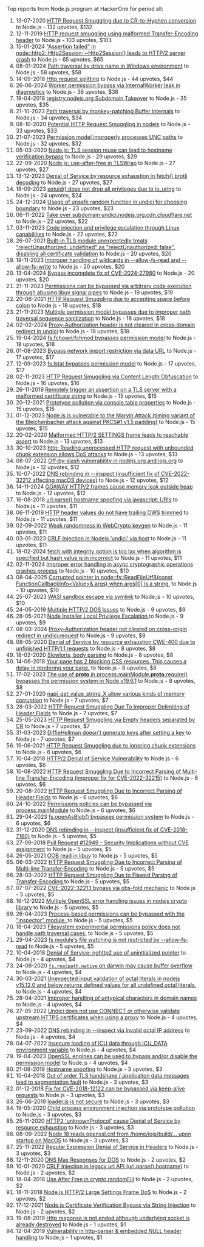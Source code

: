 Top reports from Node.js program at HackerOne for period all:

1. 13-07-2020 [HTTP Request Smuggling due to CR-to-Hyphen conversion](https://hackerone.com/reports/922597) to Node.js - 132 upvotes, $132
2. 12-11-2019 [HTTP request smuggling using malformed Transfer-Encoding header](https://hackerone.com/reports/735748) to Node.js - 103 upvotes, $103
3. 15-01-2024 ["Assertion failed" in node::http2::Http2Session::~Http2Session() leads to HTTP/2 server crash](https://hackerone.com/reports/2319584) to Node.js - 65 upvotes, $65
4. 08-01-2024 [Path traversal by drive name in Windows environment](https://hackerone.com/reports/2307225) to Node.js - 58 upvotes, $58
5. 14-09-2018 [Http request splitting](https://hackerone.com/reports/409943) to Node.js - 44 upvotes, $44
6. 26-06-2024 [Worker permission bypass via InternalWorker leak in diagnostics](https://hackerone.com/reports/2575105) to Node.js - 38 upvotes, $38
7. 19-04-2018 [registry.nodejs.org Subdomain Takeover](https://hackerone.com/reports/340580) to Node.js - 35 upvotes, $35
8. 21-10-2023 [Path traversal by monkey-patching Buffer internals](https://hackerone.com/reports/2218653) to Node.js - 34 upvotes, $34
9. 08-10-2020 [Potential HTTP Request Smuggling in nodejs](https://hackerone.com/reports/1002188) to Node.js - 33 upvotes, $33
10. 21-07-2023 [Permission model improperly processes UNC paths](https://hackerone.com/reports/2079103) to Node.js - 32 upvotes, $32
11. 05-03-2020 [Node.js: TLS session reuse can lead to hostname verification bypass](https://hackerone.com/reports/811502) to Node.js - 29 upvotes, $29
12. 22-09-2020 [Node.js: use-after-free in TLSWrap](https://hackerone.com/reports/988103) to Node.js - 27 upvotes, $27
13. 13-12-2023 [Denial of Service by resource exhaustion in fetch() brotli decoding](https://hackerone.com/reports/2284065) to Node.js - 27 upvotes, $27
14. 18-09-2023 [setuid() does not drop all privileges due to io_uring](https://hackerone.com/reports/2170226) to Node.js - 24 upvotes, $24
15. 24-12-2024 [Usage of unsafe random function in undici for choosing boundary](https://hackerone.com/reports/2913312) to Node.js - 23 upvotes, $23
16. 06-11-2022 [Take over subdomain undici.nodejs.org.cdn.cloudflare.net](https://hackerone.com/reports/1763817) to Node.js - 22 upvotes, $22
17. 03-11-2023 [Code injection and privilege escalation through Linux capabilities](https://hackerone.com/reports/2237545) to Node.js - 22 upvotes, $22
18. 26-07-2021 [Built-in TLS module unexpectedly treats "rejectUnauthorized: undefined" as "rejectUnauthorized: false", disabling all certificate validation](https://hackerone.com/reports/1278254) to Node.js - 20 upvotes, $20
19. 19-11-2023 [Improper handling of wildcards in --allow-fs-read and --allow-fs-write](https://hackerone.com/reports/2257156) to Node.js - 20 upvotes, $20
20. 13-04-2024 [Bypass incomplete fix of CVE-2024-27980](https://hackerone.com/reports/2461831) to Node.js - 20 upvotes, $20
21. 21-11-2023 [Permissions can be bypassed via arbitrary code execution through abusing libuv signal pipes](https://hackerone.com/reports/2260337) to Node.js - 19 upvotes, $19
22. 20-06-2021 [HTTP Request Smuggling due to accepting space before colon](https://hackerone.com/reports/1238709) to Node.js - 18 upvotes, $18
23. 21-11-2023 [Multiple permission model bypasses due to improper path traversal sequence sanitization](https://hackerone.com/reports/2259914) to Node.js - 18 upvotes, $18
24. 02-02-2024 [Proxy-Authorization header is not cleared in cross-domain redirect in undici](https://hackerone.com/reports/2352957) to Node.js - 18 upvotes, $18
25. 19-04-2024 [fs.fchown/fchmod bypasses permission model](https://hackerone.com/reports/2472071) to Node.js - 18 upvotes, $18
26. 01-08-2023 [Bypass network import restriction via data URL](https://hackerone.com/reports/2092749) to Node.js - 17 upvotes, $17
27. 12-09-2023 [fs.lstat bypasses permission model](https://hackerone.com/reports/2145862) to Node.js - 17 upvotes, $17
28. 02-11-2023 [HTTP Request Smuggling via Content Length Obfuscation](https://hackerone.com/reports/2237099) to Node.js - 16 upvotes, $16
29. 26-11-2019 [Remotely trigger an assertion on a TLS server with a malformed certificate string](https://hackerone.com/reports/746733) to Node.js - 15 upvotes, $15
30. 20-12-2021 [Prototype pollution via console.table properties](https://hackerone.com/reports/1431042) to Node.js - 15 upvotes, $15
31. 01-12-2023 [Node.js is vulnerable to the Marvin Attack (timing variant of the Bleichenbacher attack against PKCS#1 v1.5 padding)](https://hackerone.com/reports/2269177) to Node.js - 15 upvotes, $15
32. 20-02-2020 [Malformed HTTP/2 SETTINGS frame leads to reachable assert](https://hackerone.com/reports/800140) to Node.js - 13 upvotes, $13
33. 30-10-2023 [http: Reading unprocessed HTTP request with unbounded chunk extension allows DoS attacks](https://hackerone.com/reports/2233486) to Node.js - 13 upvotes, $13
34. 08-07-2022 [Off-by-slash vulnerability in nodejs.org and iojs.org](https://hackerone.com/reports/1631350) to Node.js - 12 upvotes, $12
35. 10-07-2022 [DNS rebinding in --inspect (insufficient fix of CVE-2022-32212 affecting macOS devices)](https://hackerone.com/reports/1632921) to Node.js - 12 upvotes, $12
36. 14-11-2024 [GOAWAY HTTP/2 frames cause memory leak outside heap](https://hackerone.com/reports/2841362) to Node.js - 12 upvotes, $12
37. 16-08-2018 [url.parse() hostname spoofing via javascript: URIs](https://hackerone.com/reports/395845) to Node.js - 11 upvotes, $11
38. 06-11-2019 [HTTP header values do not have trailing OWS trimmed](https://hackerone.com/reports/730779) to Node.js - 11 upvotes, $11
39. 02-09-2022 [Weak randomness in WebCrypto keygen](https://hackerone.com/reports/1690000) to Node.js - 11 upvotes, $11
40. 03-01-2023 [CRLF Injection in Nodejs ‘undici’ via host](https://hackerone.com/reports/1820955) to Node.js - 11 upvotes, $11
41. 18-02-2024 [fetch with integrity option is too lax when algorithm is specified but hash value is in incorrect](https://hackerone.com/reports/2377760) to Node.js - 11 upvotes, $11
42. 02-11-2024 [Improper error handling in async cryptographic operations crashes process](https://hackerone.com/reports/2817648) to Node.js - 10 upvotes, $10
43. 08-04-2025 [Corrupted pointer in node::fs::ReadFileUtf8(const FunctionCallbackInfo\<Value\>& args) when args[0] is a string.](https://hackerone.com/reports/3083428) to Node.js - 10 upvotes, $10
44. 25-07-2023 [WASI sandbox escape via symlink](https://hackerone.com/reports/2084280) to Node.js - 10 upvotes, $10
45. 24-05-2019 [Multiple HTTP/2 DOS Issues](https://hackerone.com/reports/589739) to Node.js - 9 upvotes, $9
46. 28-05-2021 [Node Installer Local Privilege Escalation ](https://hackerone.com/reports/1211160) to Node.js - 9 upvotes, $9
47. 08-03-2024 [Proxy-Authorization header not cleared on cross-origin redirect in undici.request](https://hackerone.com/reports/2408074) to Node.js - 9 upvotes, $9
48. 08-05-2020 [Denial of Service by resource exhaustion CWE-400 due to unfinished HTTP/1.1 requests](https://hackerone.com/reports/868834) to Node.js - 8 upvotes, $8
49. 18-02-2020 [Slowloris, body parsing](https://hackerone.com/reports/799072) to Node.js - 8 upvotes, $8
50. 14-06-2018 [Your page has 2 blocking CSS resources. This causes a delay in rendering your page.](https://hackerone.com/reports/365968) to Node.js - 8 upvotes, $8
51. 17-02-2023 [The use of __proto__ in process.mainModule.__proto__.require() bypasses the permission system in Node v19.6.1](https://hackerone.com/reports/1877919) to Node.js - 8 upvotes, $8
52. 27-01-2020 [napi_get_value_string_X allow various kinds of memory corruption](https://hackerone.com/reports/784186) to Node.js - 7 upvotes, $7
53. 28-03-2022 [HTTP Request Smuggling Due To Improper Delimiting of Header Fields](https://hackerone.com/reports/1524692) to Node.js - 7 upvotes, $7
54. 25-05-2023 [HTTP Request Smuggling via Empty headers separated by CR](https://hackerone.com/reports/2001873) to Node.js - 7 upvotes, $7
55. 31-03-2023 [DiffieHellman doesn't generate keys after setting a key](https://hackerone.com/reports/1927480) to Node.js - 7 upvotes, $7
56. 19-06-2021 [HTTP Request Smuggling due to ignoring chunk extensions](https://hackerone.com/reports/1238099) to Node.js - 6 upvotes, $6
57. 10-04-2018 [HTTP/2 Denial of Service Vulnerability](https://hackerone.com/reports/335533) to Node.js - 6 upvotes, $6
58. 10-08-2022 [HTTP Request Smuggling Due to Incorrect Parsing of Multi-line Transfer-Encoding (improper fix for CVE-2022-32215)](https://hackerone.com/reports/1665156) to Node.js - 6 upvotes, $6
59. 20-08-2022 [HTTP Request Smuggling Due to Incorrect Parsing of Header Fields](https://hackerone.com/reports/1675191) to Node.js - 6 upvotes, $6
60. 24-10-2022 [Permissions policies can be bypassed via process.mainModule](https://hackerone.com/reports/1747642) to Node.js - 6 upvotes, $6
61. 29-04-2023 [fs.openAsBlob() bypasses permission system](https://hackerone.com/reports/1966492) to Node.js - 6 upvotes, $6
62. 31-12-2020 [DNS rebinding in --inspect (insufficient fix of CVE-2018-7160)](https://hackerone.com/reports/1069487) to Node.js - 5 upvotes, $5
63. 27-09-2018 [Pull Request #12949 - Security Implications without CVE assignment](https://hackerone.com/reports/415329) to Node.js - 5 upvotes, $5
64. 26-05-2021 [OOB read in libuv](https://hackerone.com/reports/1209681) to Node.js - 5 upvotes, $5
65. 06-03-2022 [HTTP Request Smuggling Due to Incorrect Parsing of Multi-line Transfer-Encoding](https://hackerone.com/reports/1501679) to Node.js - 5 upvotes, $5
66. 28-03-2022 [HTTP Request Smuggling Due to Flawed Parsing of Transfer-Encoding ](https://hackerone.com/reports/1524555) to Node.js - 5 upvotes, $5
67. 07-07-2022 [CVE-2022-32213 bypass via obs-fold mechanic](https://hackerone.com/reports/1630336) to Node.js - 5 upvotes, $5
68. 16-12-2022 [Multiple OpenSSL error handling issues in nodejs crypto library](https://hackerone.com/reports/1808596) to Node.js - 5 upvotes, $5
69. 26-04-2023 [Process-based permissions can be bypassed with the "inspector" module.  ](https://hackerone.com/reports/1962701) to Node.js - 5 upvotes, $5
70. 18-04-2023 [Filesystem experimental permissions policy does not handle path traversal cases.](https://hackerone.com/reports/1952978) to Node.js - 5 upvotes, $5
71. 29-04-2023 [fs module's file watching is not restricted by --allow-fs-read](https://hackerone.com/reports/1966499) to Node.js - 5 upvotes, $5
72. 10-04-2018 [Denial of Service: nghttp2 use of uninitialized pointer](https://hackerone.com/reports/335608) to Node.js - 4 upvotes, $4
73. 24-08-2020 [`fs.realpath.native` on darwin may cause buffer overflow](https://hackerone.com/reports/965914) to Node.js - 4 upvotes, $4
74. 30-03-2021 [Unexpected input validation of octal literals in nodejs v15.12.0 and below returns defined values for all undefined octal literals.](https://hackerone.com/reports/1141623) to Node.js - 4 upvotes, $4
75. 28-04-2021 [Improper handling of untypical characters in domain names](https://hackerone.com/reports/1178337) to Node.js - 4 upvotes, $4
76. 27-05-2022 [Undici does not use CONNECT or otherwise validate upstream HTTPS certificates when using a proxy](https://hackerone.com/reports/1583680) to Node.js - 4 upvotes, $4
77. 23-09-2022 [DNS rebinding in --inspect via invalid octal IP address](https://hackerone.com/reports/1710652) to Node.js - 4 upvotes, $4
78. 04-07-2022 [Insecure loading of ICU data through ICU_DATA environment variable](https://hackerone.com/reports/1625036) to Node.js - 4 upvotes, $4
79. 19-04-2023 [OpenSSL engines can be used to bypass and/or disable the permission model](https://hackerone.com/reports/1954535) to Node.js - 4 upvotes, $4
80. 21-08-2019 [Hostname spoofing](https://hackerone.com/reports/678487) to Node.js - 3 upvotes, $3
81. 10-04-2018 [Out of order TLS handshake / application data messages lead to segmentation fault](https://hackerone.com/reports/335495) to Node.js - 3 upvotes, $3
82. 01-12-2018 [Fix for CVE-2018-12122 can be bypassed via keep-alive requests](https://hackerone.com/reports/453513) to Node.js - 3 upvotes, $3
83. 26-06-2019 [loader.js is not secure](https://hackerone.com/reports/629879) to Node.js - 3 upvotes, $3
84. 19-05-2020 [Child process environment injection via prototype pollution](https://hackerone.com/reports/878181) to Node.js - 3 upvotes, $3
85. 25-11-2020 [HTTP2 'unknownProtocol' cause Denial of Service by resource exhaustion](https://hackerone.com/reports/1043360) to Node.js - 3 upvotes, $3
86. 08-09-2022 [Node 18 reads openssl.cnf from /home/iojs/build/... upon startup on MacOS](https://hackerone.com/reports/1695596) to Node.js - 3 upvotes, $3
87. 25-11-2022 [Regular Expression Denial of Service in Headers](https://hackerone.com/reports/1784449) to Node.js - 3 upvotes, $3
88. 12-11-2020 [DNS Max Responses for DOS](https://hackerone.com/reports/1033107) to Node.js - 2 upvotes, $2
89. 10-01-2020 [CRLF Injection in legacy url API (url.parse().hostname)](https://hackerone.com/reports/771596) to Node.js - 2 upvotes, $2
90. 18-04-2018 [Use After Free in crypto.randomFill](https://hackerone.com/reports/340053) to Node.js - 2 upvotes, $2
91. 18-11-2018 [Node.js HTTP/2 Large Settings Frame DoS](https://hackerone.com/reports/446662) to Node.js - 2 upvotes, $2
92. 17-12-2021 [Node.js Certificate Verification Bypass via String Injection](https://hackerone.com/reports/1429694) to Node.js - 2 upvotes, $2
93. 19-08-2019 [Http response is not ended although underlying socket is already destroyed](https://hackerone.com/reports/676710) to Node.js - 1 upvotes, $1
94. 12-04-2019 [Vulnerability in http-parser & embedded NULL header handling](https://hackerone.com/reports/536954) to Node.js - 1 upvotes, $1
